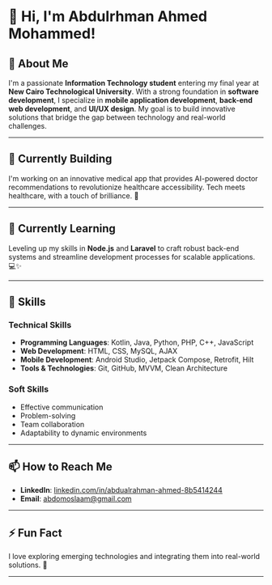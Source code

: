 # 👋 Hi, I'm Abdulrhman Ahmed Mohammed!  

## 🌟 About Me  
I'm a passionate **Information Technology student** entering my final year at **New Cairo Technological University**. With a strong foundation in **software development**, I specialize in **mobile application development**, **back-end web development**, and **UI/UX design**. My goal is to build innovative solutions that bridge the gap between technology and real-world challenges.  

---

## 🔭 Currently Building  
I'm working on an innovative medical app that provides AI-powered doctor recommendations to revolutionize healthcare accessibility. Tech meets healthcare, with a touch of brilliance. 🚀  

---

## 🌱 Currently Learning  
Leveling up my skills in **Node.js** and **Laravel** to craft robust back-end systems and streamline development processes for scalable applications. 💻✨  

---

## 🔧 Skills  

### Technical Skills  
- **Programming Languages**: Kotlin, Java, Python, PHP, C++, JavaScript  
- **Web Development**: HTML, CSS, MySQL, AJAX  
- **Mobile Development**: Android Studio, Jetpack Compose, Retrofit, Hilt  
- **Tools & Technologies**: Git, GitHub, MVVM, Clean Architecture  

### Soft Skills  
- Effective communication  
- Problem-solving  
- Team collaboration  
- Adaptability to dynamic environments  

---

## 📫 How to Reach Me  
- **LinkedIn**: [linkedin.com/in/abdualrahman-ahmed-8b5414244](https://linkedin.com/in/abdualrahman-ahmed-8b5414244)  
- **Email**: abdomoslaam@gmail.com  

---

## ⚡ Fun Fact  
I love exploring emerging technologies and integrating them into real-world solutions. 🚀  

---

